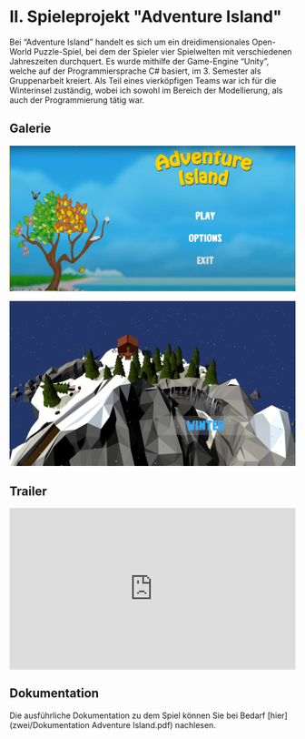 # II. Spieleprojekt "Adventure Island"
Bei “Adventure Island” handelt es sich um ein dreidimensionales Open-World Puzzle-Spiel, bei dem der Spieler vier Spielwelten mit verschiedenen Jahreszeiten durchquert. Es wurde mithilfe der Game-Engine “Unity”, welche auf der Programmiersprache C# basiert, im 3. Semester als Gruppenarbeit kreiert. 
Als Teil eines vierköpfigen Teams war ich für die Winterinsel zuständig, wobei ich sowohl im Bereich der Modellierung, als auch der Programmierung tätig war. 

## Galerie
![pic](zwei/Insel1.png)

![pic](zwei/Insel2.png)

## Trailer
<div style="position:relative;padding-bottom:56.25%;">
<iframe style="width:100%;height:100%;position:absolute;left:0px;top:0px;" width=100% height=100% src="https://youtube.com/embed/EVzEL-fg2vQ?start=223" frameborder="0"></iframe>
</div>

## Dokumentation
Die ausführliche Dokumentation zu dem Spiel können Sie bei Bedarf [hier](zwei/Dokumentation Adventure Island.pdf) nachlesen.
